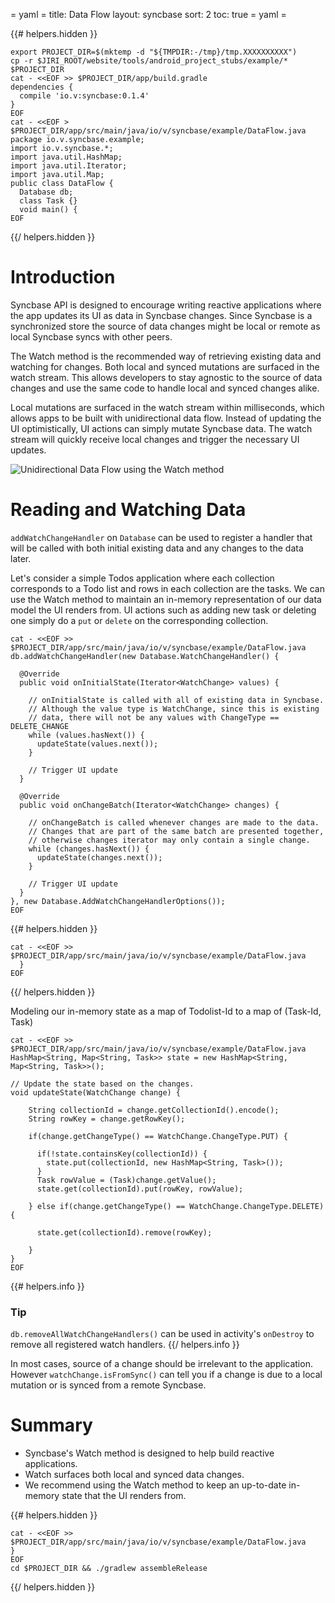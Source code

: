 = yaml =
title: Data Flow
layout: syncbase
sort: 2
toc: true
= yaml =

{{# helpers.hidden }}
<!-- @setupEnvironment @test -->
```
export PROJECT_DIR=$(mktemp -d "${TMPDIR:-/tmp}/tmp.XXXXXXXXXX")
cp -r $JIRI_ROOT/website/tools/android_project_stubs/example/* $PROJECT_DIR
cat - <<EOF >> $PROJECT_DIR/app/build.gradle
dependencies {
  compile 'io.v:syncbase:0.1.4'
}
EOF
cat - <<EOF > $PROJECT_DIR/app/src/main/java/io/v/syncbase/example/DataFlow.java
package io.v.syncbase.example;
import io.v.syncbase.*;
import java.util.HashMap;
import java.util.Iterator;
import java.util.Map;
public class DataFlow {
  Database db;
  class Task {}
  void main() {
EOF
```
{{/ helpers.hidden }}

# Introduction

Syncbase API is designed to encourage writing reactive applications where the app
updates its UI as data in Syncbase changes. Since Syncbase is a synchronized store
the source of data changes might be local or remote as local Syncbase syncs with
other peers.

The Watch method is the recommended way of retrieving existing data and watching
for changes. Both local and synced mutations are surfaced in the watch stream.
This allows developers to stay agnostic to the source of data changes
and use the same code to handle local and synced changes alike.

Local mutations are surfaced in the watch stream within milliseconds, which
allows apps to be built with unidirectional data flow. Instead of updating the
UI optimistically, UI actions can simply mutate Syncbase data. The watch stream
will quickly receive local changes and trigger the necessary UI updates.

<img src="/images/syncbase-guide-data-flow.png" alt="Unidirectional Data Flow using the Watch method">

# Reading and Watching Data
`addWatchChangeHandler` on `Database` can be used to register a handler that will
be called with both initial existing data and any changes to the data later.

Let's consider a simple Todos application where each collection corresponds to
a Todo list and rows in each collection are the tasks. We can use the Watch method
to maintain an in-memory representation of our data model the UI renders
from. UI actions such as adding new task or deleting one simply do a `put` or
`delete` on the corresponding collection.

<!-- @addWatchHandler @test -->
```
cat - <<EOF >> $PROJECT_DIR/app/src/main/java/io/v/syncbase/example/DataFlow.java
db.addWatchChangeHandler(new Database.WatchChangeHandler() {

  @Override
  public void onInitialState(Iterator<WatchChange> values) {

    // onInitialState is called with all of existing data in Syncbase.
    // Although the value type is WatchChange, since this is existing
    // data, there will not be any values with ChangeType == DELETE_CHANGE
    while (values.hasNext()) {
      updateState(values.next());
    }

    // Trigger UI update
  }

  @Override
  public void onChangeBatch(Iterator<WatchChange> changes) {

    // onChangeBatch is called whenever changes are made to the data.
    // Changes that are part of the same batch are presented together,
    // otherwise changes iterator may only contain a single change.
    while (changes.hasNext()) {
      updateState(changes.next());
    }

    // Trigger UI update
  }
}, new Database.AddWatchChangeHandlerOptions());
EOF
```

{{# helpers.hidden }}
<!-- @closeMainFunction @test -->
```
cat - <<EOF >> $PROJECT_DIR/app/src/main/java/io/v/syncbase/example/DataFlow.java
  }
EOF
```
{{/ helpers.hidden }}

Modeling our in-memory state as a map of Todolist-Id to a map of (Task-Id, Task)
<!-- @updateState @test -->
```
cat - <<EOF >> $PROJECT_DIR/app/src/main/java/io/v/syncbase/example/DataFlow.java
HashMap<String, Map<String, Task>> state = new HashMap<String, Map<String, Task>>();

// Update the state based on the changes.
void updateState(WatchChange change) {

    String collectionId = change.getCollectionId().encode();
    String rowKey = change.getRowKey();

    if(change.getChangeType() == WatchChange.ChangeType.PUT) {

      if(!state.containsKey(collectionId)) {
        state.put(collectionId, new HashMap<String, Task>());
      }
      Task rowValue = (Task)change.getValue();
      state.get(collectionId).put(rowKey, rowValue);

    } else if(change.getChangeType() == WatchChange.ChangeType.DELETE) {

      state.get(collectionId).remove(rowKey);

    }
}
EOF
```

{{# helpers.info }}
### Tip
`db.removeAllWatchChangeHandlers()` can be used in activity's `onDestroy`
to remove all registered watch handlers.
{{/ helpers.info }}

In most cases, source of a change should be irrelevant to the application.
However `watchChange.isFromSync()` can tell you if a change is due to a local
mutation or is synced from a remote Syncbase.

# Summary
* Syncbase's Watch method is designed to help build reactive applications.
* Watch surfaces both local and synced data changes.
* We recommend using the Watch method to keep an up-to-date in-memory state that
the UI renders from.

{{# helpers.hidden }}
<!-- @compileSnippets_mayTakeMinues @test -->
```
cat - <<EOF >> $PROJECT_DIR/app/src/main/java/io/v/syncbase/example/DataFlow.java
}
EOF
cd $PROJECT_DIR && ./gradlew assembleRelease
```
{{/ helpers.hidden }}